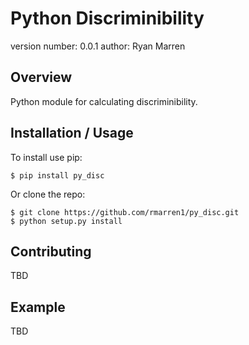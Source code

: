 Python Discriminibility
===============================

version number: 0.0.1
author: Ryan Marren

Overview
--------

Python module for calculating discriminibility.

Installation / Usage
--------------------

To install use pip:

    $ pip install py_disc


Or clone the repo:

    $ git clone https://github.com/rmarren1/py_disc.git
    $ python setup.py install
    
Contributing
------------

TBD

Example
-------

TBD